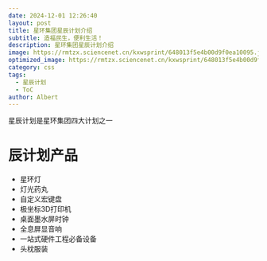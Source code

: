 ```yaml
---
date: 2024-12-01 12:26:40
layout: post
title: 星环集团星辰计划介绍
subtitle: 造福民生，便利生活！
description: 星环集团星辰计划介绍
image: https://rmtzx.sciencenet.cn/kxwsprint/648013f5e4b00d9f0ea10095.jpg
optimized_image: https://rmtzx.sciencenet.cn/kxwsprint/648013f5e4b00d9f0ea10095.jpg
category: css
tags:
  - 星辰计划
  - ToC
author: Albert
---
```

星辰计划是星环集团四大计划之一

# 辰计划产品
- 星环灯
- 灯光药丸
- 自定义宏键盘
- 极坐标3D打印机
- 桌面墨水屏时钟
- 全息屏显音响
- 一站式硬件工程必备设备
- 头枕服装
